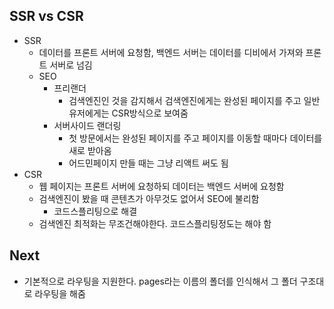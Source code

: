 ## SSR vs CSR

- SSR
  - 데이터를 프론트 서버에 요청함, 백엔드 서버는 데이터를 디비에서 가져와 프론트 서버로 넘김
  - SEO
    - 프리랜더
      - 검색엔진인 것을 감지해서 검색엔진에게는 완성된 페이지를 주고 일반 유저에게는 CSR방식으로 보여줌
    - 서버사이드 랜더링
      - 첫 방문에서는 완성된 페이지를 주고 페이지를 이동할 때마다 데이터를 새로 받아옴
      - 어드민페이지 만들 때는 그냥 리액트 써도 됨
- CSR
  - 웹 페이지는 프론트 서버에 요청하되 데이터는 백엔드 서버에 요청함
  - 검색엔진이 봤을 때 콘텐츠가 아무것도 없어서 SEO에 불리함
    - 코드스플리팅으로 해결
  - 검색엔진 최적화는 무조건해야한다. 코드스플리팅정도는 해야 함

## Next

- 기본적으로 라우팅을 지원한다. pages라는 이름의 폴더를 인식해서 그 폴더 구조대로 라우팅을 해줌
